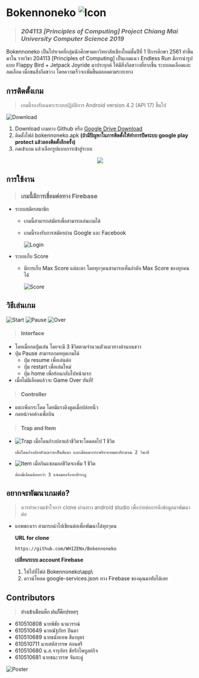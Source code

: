# Bokennoneko ![Icon](https://www.img.in.th/images/c3bb96845b9a7b47aff67323a6f9857d.png "Icon")
> ### *204113 [Principles of Computing] Project Chiang Mai University Computer Science 2019*

Bokennoneko เป็นโปรเจคที่กลุ่มนักศึกษามหาวิทยาลัยเชียงใหม่ชั้นปีที่ 1 ปีการศึกษา 2561 ทำขึ้นมาใน รายวิชา 204113 [Principles of Computing] เป็นเกมแนว Endless Run มีการนำรูปแบบ Flappy Bird + Jetpack Joyride มาประยุกต์ ให้มีสิ่งกีดขวางที่ยากขึ้น ระบบลดเลือดและลดเลือด เมื่อชนสิ่งกีดขวาง โดยความเร็วจะเพิ่มขึ้นตลอดตามระยะทาง

## การติดตั้งเกม
> เกมนี้รองรับเฉพาะระบบปฏิบัติการ Android version 4.2 (API 17) ขึ้นไป

![Download](https://www.img.in.th/images/68e55616020959e39fbf11e8c172bf43.jpg "Download")
1. Download เกมทาง Github
หรือ [Google Drive Download](https://drive.google.com/file/d/19SXdU0oJ_uxbHGH8FvM1848MD1_8pYvz/view?usp=sharing)
2. ติดตั้งไฟล์ bokennoneko.apk **(ถ้ามีปัญหาในการติดตั้งให้ทำการปิดระบบ google play protect แล้วลองติดตั้งอีกครั้ง)**
3. กดเข้าเกม แล้วเลือกรูปแบบการเข้าสู่ระบบ

<p align="center">
  <img src="https://www.img.in.th/images/c5370cf6e87a91f65ff94c8fd288d9f6.png"/>
</p>

## การใช้งาน
> ### **เกมนี้มีการเชื่อมต่อทาง Firebase**

- ระบบสมัครสมาชิก
  - เกมนี้สามารถสมัครเพื่อสามารถเล่นเกมได้
  - เกมนี้รองรับการสมัครผ่าน Google และ Facebook

    ![Login](https://www.img.in.th/images/18c4bd6d27d11bd44ab2f46e7739374f.png "Login")

- ระบบเก็บ Score
  - มีการเก็บ Max Score แต่ละตา โดยทุกๆคนสามารถเห็นลำดับ Max Score ของทุกคนได้
    
    ![Score](https://www.img.in.th/images/ebbed55d7c8d7d84ab8f91eda2601d3f.png "Score")
    
## วิธีเล่นเกม
![Start](https://www.img.in.th/images/c8b0941f6fb83cdb2da6f5cf1a035389.png "Start") ![Pause](https://www.img.in.th/images/66eda07914b66d9636ca88548c57f9e7.png "Pause") ![Over](https://www.img.in.th/images/b5a1a20c7f8e2ba0cfbfabde1c446bb2.png "Over")
> #### Interface
- โดยเมื่อกดปุ่มเล่น โดยจะมี 3 ชีวิตตามจำนวนตัวแมวทางด้านบนขวา
- ปุ่ม Pause สามารถกดหยุดเกมได้
  - ปุ่ม resume เพื่อเล่นต่อ
  - ปุ่ม restart เพื่อเล่นใหม่
  - ปุ่ม home เพื่อย้อนกลับไปหน้าแรก
- เมื่อไม่มีเลือดแล้วจะ Game Over ทันที!

> #### Controller
 - แตะเพิ่อกระโดด โดยมีแรงดึงดูดเมื่อปล่อยนิ้ว
 - กดหน้าจอค้างเพื่อบิน
 
> #### Trap and Item
- ![Trap](https://www.img.in.th/images/5faf55eca4bbbcfebe3a1d085395b4e7.png "Trap") เมื่อโดนก้างปลาแล้วชีวิตจะโดดลดไป 1 ชีวิต
  ```
  เมื่อโดนก้างปลาตัวแมวจะเป็นสีแดง และเมื่อแมวกระพริบจะอมตะประมาณ 2 วินาที
  ```
- ![Item](https://www.img.in.th/images/07e09bd2e496bd84e51fcac00bae512f.png "Item") เมื่อกินแซลมอลชีวิตจะเพิ่ม 1 ชีวิต
  ```
  ต้องมีเลือดน้อยกว่า 3 แซลมอลจึงจะปรากฏ
  ```
  
## อยากจะพัฒนาเกมต่อ?
> ควรทำความเข้าใจการ clone ผ่านทาง android studio เพื่อง่ายต่อการดึงข้อมูลมาพัฒนาต่อ
- แอพของเรา สามารถนำไปเขียนต่อเพื่อพัฒนาได้ทุกๆคน
 
  **URL for clone**
  ```
  https://github.com/WHIZENx/Bokennoneko
  ```
  **เปลี่ยนระบบ account Firebase**
  1. ให้ไปที่ไฟล์ Bokennoneko\app\
  2. ดาวน์โหลด google-services.json ทาง Firebase ของคุณมาทับได้เลย

## Contributors
> **ย่างเข้าเดือนห๊ก ฝนก็ต๊กปรอยๆ**
* 610510808	นายพิชัย	นามวรรณ์
* 610510649	นายณัฐภัทร	ปินตา
* 610510689	นายธนัทเทพ	สีดาบุตร
* 610510711	นายสหัสวรรษ	อ่อนศรี
* 610510680	น.ส.จารุภัทร	ชัยรักไพบูลย์กิจ
* 610510681	นายชนะวรรษ	จันทะคู่

![Poster](Poster.jpg "Poster")
